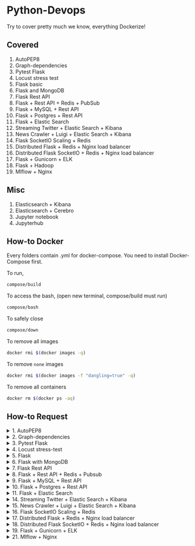 # Python-Devops
Try to cover pretty much we know, everything Dockerize!

## Covered
1. AutoPEP8
2. Graph-dependencies
3. Pytest Flask
4. Locust stress test
5. Flask basic
6. Flask and MongoDB
7. Flask Rest API
8. Flask + Rest API + Redis + PubSub
9. Flask + MySQL + Rest API
10. Flask + Postgres + Rest API
11. Flask + Elastic Search
12. Streaming Twitter + Elastic Search + Kibana
13. News Crawler + Luigi + Elastic Search + Kibana
14. Flask SocketIO Scaling + Redis
15. Distributed Flask + Redis + Nginx load balancer
16. Distributed Flask SocketIO + Redis + Nginx load balancer
17. Flask + Gunicorn + ELK
18. Flask + Hadoop
19. Mlflow + Nginx

## Misc

1. Elasticsearch + Kibana
2. Elasticsearch + Cerebro
3. Jupyter notebook
4. Jupyterhub

## How-to Docker
Every folders contain .yml for docker-compose. You need to install Docker-Compose first.

To run,
```bash
compose/build
```

To access the bash, (open new terminal, compose/build must run)
```bash
compose/bash
```

To safely close
```bash
compose/down
```

To remove all images
```bash
docker rmi $(docker images -q)
```

To remove `none` images
```bash
docker rmi $(docker images -f "dangling=true" -q)
```

To remove all containers
```bash
docker rm $(docker ps -aq)
```

## How-to Request

<details><summary>1. AutoPEP8</summary>

```bash
cd autopep8
autopep8 --in-place --aggressive --recursive .
```

</details>

<details><summary>2. Graph-dependencies</summary>

```bash
cd graph-dependencies
python3 pyan.py malaya/*.py --colored --annotate --grouped --dot > malaya.dot
dot -Tsvg malaya.dot > malaya.svg
```

![alt text](2.graph-dependencies/malaya.svg)

![alt text](2.graph-dependencies/malaya-graph.png)

</details>

<details><summary>3. Pytest Flask</summary>

```text
pytest_1  | Name                 Stmts   Miss  Cover
pytest_1  | ----------------------------------------
pytest_1  | web/__init__.py         13      2    85%
pytest_1  | web/calculation.py       6      1    83%
pytest_1  | ----------------------------------------
pytest_1  | TOTAL                   19      3    84%
pytest_1  | Coverage HTML written to dir htmlcov
```

Open report/index.html

![alt text](3.pytest-flask/coverage.png)

</details>

<details><summary>4. Locust stress-test</summary>

![alt text](4.Locust-Stresstest/screenshot1.png)

![alt text](4.Locust-Stresstest/screenshot2.png)

</details>

<details><summary>5. Flask</summary>

```text
curl localhost:5000/ -x GET

Hey, we have Flask in a Docker container!
```
```text
curl localhost:5000/members/husein/

husein
```

</details>

<details><summary>6. Flask with MongoDB</summary>

```text
curl localhost:5000/ -X GET

Hey, we have Flask with MongoDB in a Docker container!
```
```text
curl localhost:5000/insert?name=husein -X GET

done inserted husein
```
```text
curl localhost:5000/get?name=husein -X GET

husein
```
```text
curl localhost:5000/get?name=mike -X GET

not found
```

</details>

<details><summary>7. Flask Rest API</summary>

```text
curl localhost:5000 -X GET

{"hello": "world"}
```
```text
curl localhost:5000/todo1 -d "data=take milk" -X PUT
curl localhost:5000/todo1 -X GET

{"todo1": "take milk"}
```

</details>

<details><summary>8. Flask + Rest API + Redis + Pubsub</summary>

```text
curl localhost:5000 -X GET

Hey, we have Flask with Redis in a Docker container!
```

```text
localhost:5000/first-channel -X GET

{"message": "Internal Server Error"}
```

```text
curl localhost:5000/first-channel -d "data=from first channel" -X PUT

"from first channel"

curl localhost:5000/first-channel -X GET

"from first channel"
```

```text
curl localhost:5000/fifth-channel -X GET

{"message": "Internal Server Error"}
```

</details>

<details><summary>9. Flask + MySQL + Rest API</summary>

```text
curl localhost:5000/ -d "username=huseinzol05&first_name=husein&last_name=zolkepli&password=comel" -X PUT

"success {\"password\": \"comel\", \"first_name\": \"husein\", \"last_name\": \"zolkepli\", \"username\": \"huseinzol05\"}"

curl localhost:5000/ -d "username=huseinzol05" -X GET

"[10001, \"huseinzol05\", \"husein\", \"zolkepli\", \"comel\"]"
```

</details>

<details><summary>10. Flask + Postgres + Rest API</summary>

```text
curl localhost:5000/ -d "username=huseinzol05&first_name=husein&last_name=zolkepli&pass=comel" -X PUT

"success {\"pass\": \"comel\", \"first_name\": \"husein\", \"last_name\": \"zolkepli\", \"username\": \"huseinzol05\"}"

curl localhost:5000/ -d "username=huseinzol05" -X GET

"[\"huseinzol05\", \"husein\", \"zolkepli\", \"comel\"]"
```

</details>

<details><summary>11. Flask + Elastic Search</summary>

```text
curl localhost:9200/recipes/_search?q=title:salad -X GET

{"took":62,"timed_out":false,"_shards":{"total":1,"successful":1,"skipped":0,"failed":0},"hits":{"total":10,"max_score":0.054237623,"hits":[{"_index":"recipes","_type":"salads","_id":"LtlzD2UBBv9LAuM_3gMX","_score":0.054237623,"_source":{"ingredients": [{"step": "1/4 cup basil leaves"}, {"step": "4 cups 1/2-inch cubes watermelon"}, {"step": "2 teaspoons lemon juice"}, {"step": "1/4 teaspoon kosher salt"}, {"step": "1/4 teaspoon chili powder"}], "description": "A quick salad of watermelon and basil. The chili powder plays well with the sweetness of the melon.", "submitter": "Chefthompson.com", "title": "Watermelon Basil Salad", "calories": "10"}}
```

</details>

<details><summary>14. Streaming Twitter + Elastic Search + Kibana</summary>

Make sure you inserted related keys in twitter-streaming.py

```python
consumer_key=""
consumer_secret=""

access_token=""
access_token_secret=""
```

![alt text](14.sentiment-twitter-elasticsearch/kibana.png)

</details>

<details><summary>15. News Crawler + Luigi + Elastic Search + Kibana</summary>

Task automation

![alt text](15.luigi-crawler-sentiment-elasticsearch/dependency.png)

localhost:8082

![alt text](15.luigi-crawler-sentiment-elasticsearch/luigi.png)

Kibana

![alt text](15.luigi-crawler-sentiment-elasticsearch/kibana.png)

</details>

<details><summary>16. Flask SocketIO Scaling + Redis</summary>

```python
# gunicorn with eventlet, 400 unique threads, 100 threads per second
stress_test(400,100)

# index 0, total time taken 99.869447 s, average time taken 0.998694 s
# index 100, total time taken 222.226329 s, average time taken 2.222263 s
# index 200, total time taken 271.741829 s, average time taken 2.717418 s
# index 300, total time taken 376.807925 s, average time taken 3.768079 s
```

</details>

<details><summary>17. Distributed Flask + Redis + Nginx load balancer</summary>

```text
Port 80 will load balanced on 2 different servers, 5000 and 5001.

curl http://localhost:5000/ -X GET
Hello World! I have been seen 19 times.

curl http://localhost:5001/ -X GET
Hello World! I have been seen 20 times.

curl http://localhost/ -X GET
Hello World! I have been seen 21 times.
```

</details>

<details><summary>18. Distributed Flask SocketIO + Redis + Nginx load balancer</summary>

```text
Port 80 will load balanced on 2 different servers, 5000 and 5001.

stress_test(get_time_80, 50,10)
index 0, total time taken 1.087309 s, average time taken 0.108731 s
index 10, total time taken 1.203958 s, average time taken 0.120396 s
index 20, total time taken 1.310126 s, average time taken 0.131013 s
index 30, total time taken 1.595863 s, average time taken 0.159586 s
index 40, total time taken 1.548332 s, average time taken 0.154833 s
```

</details>

<details><summary>19. Flask + Gunicorn + ELK</summary>

```html
http://localhost:9200/_cat/indices?v
```

```text
health status index               uuid                   pri rep docs.count docs.deleted store.size pri.store.size
yellow open   logstash-2018.09.30 IL6UjeHTTCKdL8be5hpOUw   5   1          0            0       460b           460b
```

```html
http://localhost:9200/logstash-2018.09.30/_search
```

```text
{"took":147,"timed_out":false,"_shards":{"total":5,"successful":5,"skipped":0,"failed":0},"hits":{"total":4,"max_score":1.0,"hits":[{"_index":"logstash-2018.09.30","_type":"doc","_id":"lUw4KGYBBCQZE1CyH2wT","_score":1.0,"_source":{"@timestamp":"2018-09-30T02:04:18.472Z","host":"localhost","@version":"1","port":36286,"message":"172.22.0.1 - - [30/Sep/2018:02:04:18 +0000] \"GET / HTTP/1.1\" 200 41 \"-\" \"Mozilla/5.0 (Macintosh; Intel Mac OS X 10_13_4) AppleWebKit/537.36 (KHTML, like Gecko) Chrome/68.0.3440.106 Safari/537.36\""}},{"_index":"logstash-2018.09.30","_type":"doc","_id":"k0w4KGYBBCQZE1CyHWyY","_score":1.0,"_source":{"@timestamp":"2018-09-30T02:04:17.203Z","host":"localhost","@version":"1","port":36286,"message":"172.22.0.1 - - [30/Sep/2018:02:04:16 +0000] \"GET / HTTP/1.1\" 200 41 \"-\" \"Mozilla/5.0 (Macintosh; Intel Mac OS X 10_13_4) AppleWebKit/537.36 (KHTML, like Gecko) Chrome/68.0.3440.106 Safari/537.36\""}},{"_index":"logstash-2018.09.30","_type":"doc","_id":"lkw4KGYBBCQZE1CyH2zP","_score":1.0,"_source":{"@timestamp":"2018-09-30T02:04:18.658Z","host":"localhost","@version":"1","port":36286,"message":"172.22.0.1 - - [30/Sep/2018:02:04:18 +0000] \"GET / HTTP/1.1\" 200 41 \"-\" \"Mozilla/5.0 (Macintosh; Intel Mac OS X 10_13_4) AppleWebKit/537.36 (KHTML, like Gecko) Chrome/68.0.3440.106 Safari/537.36\""}},{"_index":"logstash-2018.09.30","_type":"doc","_id":"lEw4KGYBBCQZE1CyHWzg","_score":1.0,"_source":{"@timestamp":"2018-09-30T02:04:18.160Z","host":"localhost","@version":"1","port":36286,"message":"172.22.0.1 - - [30/Sep/2018:02:04:18 +0000] \"GET / HTTP/1.1\" 200 41 \"-\" \"Mozilla/5.0 (Macintosh; Intel Mac OS X 10_13_4) AppleWebKit/537.36 (KHTML, like Gecko) Chrome/68.0.3440.106 Safari/537.36\""}}]}}
```

</details>

<details><summary>21. Mlflow + Nginx</summary>

![alt text](21.mlflow-nginx/mlflow.png)

</details>
